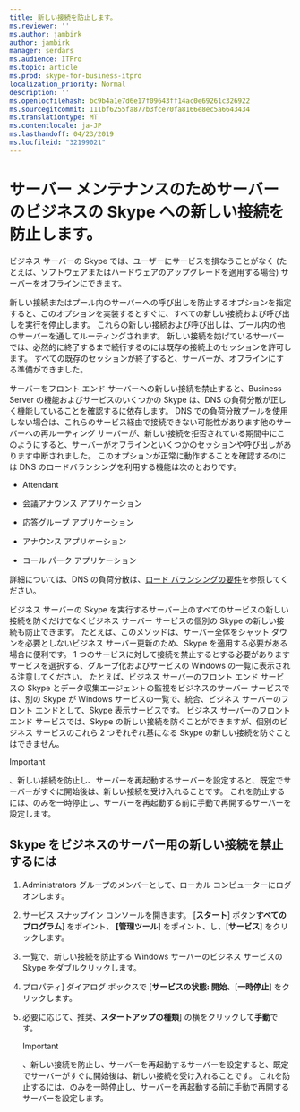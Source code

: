 ```yaml
---
title: 新しい接続を防止します。
ms.reviewer: ''
ms.author: jambirk
author: jambirk
manager: serdars
ms.audience: ITPro
ms.topic: article
ms.prod: skype-for-business-itpro
localization_priority: Normal
description: ''
ms.openlocfilehash: bc9b4a1e7d6e17f09643ff14ac0e69261c326922
ms.sourcegitcommit: 111bf6255fa877b3fce70fa8166e8ec5a6643434
ms.translationtype: MT
ms.contentlocale: ja-JP
ms.lasthandoff: 04/23/2019
ms.locfileid: "32199021"
---
```

# <a name="preventing-new-connections-to-skype-for-business-server-for-server-maintenance"></a>サーバー メンテナンスのためサーバーのビジネスの Skype への新しい接続を防止します。


ビジネス サーバーの Skype では、ユーザーにサービスを損なうことがなく (たとえば、ソフトウェアまたはハードウェアのアップグレードを適用する場合) サーバーをオフラインにできます。

新しい接続またはプール内のサーバーへの呼び出しを防止するオプションを指定すると、このオプションを実装するとすぐに、すべての新しい接続および呼び出しを実行を停止します。 これらの新しい接続および呼び出しは、プール内の他のサーバーを通してルーティングされます。 新しい接続を妨げているサーバーでは、必然的に終了するまで続行するのには既存の接続上のセッションを許可します。 すべての既存のセッションが終了すると、サーバーが、オフラインにする準備ができました。

サーバーをフロント エンド サーバーへの新しい接続を禁止すると、Business Server の機能およびサービスのいくつかの Skype は、DNS の負荷分散が正しく機能していることを確認するに依存します。 DNS での負荷分散プールを使用しない場合は、これらのサービス経由で接続できない可能性があります他のサーバーへの再ルーティング サーバーが、新しい接続を拒否されている期間中にこのようにすると、サーバーがオフラインといくつかのセッションや呼び出しがあります中断されました。 このオプションが正常に動作することを確認するのには DNS のロードバランシングを利用する機能は次のとおりです。

  - Attendant

  - 会議アナウンス アプリケーション

  - 応答グループ アプリケーション

  - アナウンス アプリケーション

  - コール パーク アプリケーション

詳細については、DNS の負荷分散は、[ロード バランシングの要件](../../plan-your-deployment/network-requirements/load-balancing.md)を参照してください。

ビジネス サーバーの Skype を実行するサーバー上のすべてのサービスの新しい接続を防ぐだけでなくビジネス サーバー サービスの個別の Skype の新しい接続も防止できます。 たとえば、このメソッドは、サーバー全体をシャット ダウンを必要としないビジネス サーバー更新のため、Skype を適用する必要がある場合に便利です。 1 つのサービスに対して接続を禁止するとする必要がありますサービスを選択する、グループ化およびサービスの Windows の一覧に表示される注意してください。 たとえば、ビジネス サーバーのフロント エンド サービスの Skype とデータ収集エージェントの監視をビジネスのサーバー サービスでは、別の Skype が Windows サービスの一覧で、統合、ビジネス サーバーのフロント エンドとして、Skype 表示サービスです。 ビジネス サーバーのフロント エンド サービスでは、Skype の新しい接続を防ぐことができますが、個別のビジネス サービスのこれら 2 つそれぞれ基になる Skype の新しい接続を防ぐことはできません。

> [!IMPORTANT]
> 、新しい接続を防止し、サーバーを再起動するサーバーを設定すると、既定でサーバーがすぐに開始後は、新しい接続を受け入れることです。 これを防止するには、のみを一時停止し、サーバーを再起動する前に手動で再開するサーバーを設定します。

## <a name="to-prevent-new-connections-to-skype-for-business-server"></a>Skype をビジネスのサーバー用の新しい接続を禁止するには

1.  Administrators グループのメンバーとして、ローカル コンピューターにログオンします。

2.  サービス スナップイン コンソールを開きます。 [**スタート**] ボタン**すべてのプログラム**] をポイント、 **[管理ツール**] をポイント、し、[**サービス**] をクリックします。

3.  一覧で、新しい接続を防止する Windows サーバーのビジネス サービスの Skype をダブルクリックします。

4.  プロパティ] ダイアログ ボックスで [**サービスの状態: 開始**、[**一時停止**] をクリックします。

5.  必要に応じて、推奨、**スタートアップの種類**] の横をクリックして**手動**です。
    
    > [!IMPORTANT]
    > 、新しい接続を防止し、サーバーを再起動するサーバーを設定すると、既定でサーバーがすぐに開始後は、新しい接続を受け入れることです。 これを防止するには、のみを一時停止し、サーバーを再起動する前に手動で再開するサーバーを設定します。

